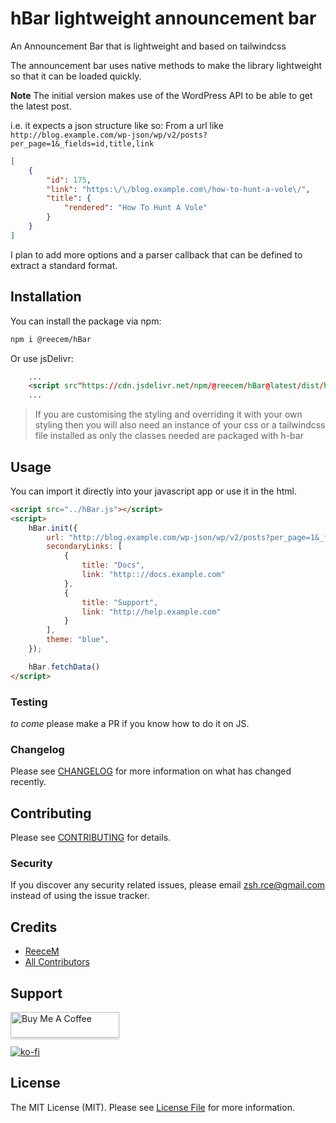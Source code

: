 # hBar lightweight announcement bar

An Announcement Bar that is lightweight and based on tailwindcss

The announcement bar uses native methods to make the library lightweight so that it can be loaded quickly.

**Note**
The initial version makes use of the WordPress API to be able to get the latest post.

i.e. it expects a json structure like so:
From a url like `http://blog.example.com/wp-json/wp/v2/posts?per_page=1&_fields=id,title,link`
```json
[
    {
        "id": 175,
        "link": "https:\/\/blog.example.com\/how-to-hunt-a-vole\/",
        "title": {
            "rendered": "How To Hunt A Vole"
        }
    }
]
```

I plan to add more options and a parser callback that can be defined to extract a standard format.

## Installation

You can install the package via npm:

```bash
npm i @reecem/hBar
```

Or use jsDelivr:
```html
    ...
    <script src"https://cdn.jsdelivr.net/npm/@reecem/hBar@latest/dist/hBar.js"></script>
    ...
```

> If you are customising the styling and overriding it with your own styling then you will also need an instance of your css or a tailwindcss file installed as only the classes needed are packaged with h-bar

## Usage

You can import it directly into your javascript app or use it in the html.

```html
<script src="../hBar.js"></script>
<script>
    hBar.init({
        url: "http://blog.example.com/wp-json/wp/v2/posts?per_page=1&_fields=id,excerpt,title,link",
        secondaryLinks: [
            {
                title: "Docs",
                link: "http:://docs.example.com"
            },
            {
                title: "Support",
                link: "http://help.example.com"
            }
        ],
        theme: "blue",
    });

    hBar.fetchData()
</script>
```

### Testing

_to come_ please make a PR if you know how to do it on JS.

### Changelog

Please see [CHANGELOG](CHANGELOG.md) for more information on what has changed recently.

## Contributing

Please see [CONTRIBUTING](CONTRIBUTING.md) for details.

### Security

If you discover any security related issues, please email zsh.rce@gmail.com instead of using the issue tracker.

## Credits

- [ReeceM](https://github.com/ReeceM)
- [All Contributors](../../contributors)

## Support

<a href="https://www.buymeacoffee.com/ReeceM" target="_blank"><img src="https://www.buymeacoffee.com/assets/img/custom_images/orange_img.png" alt="Buy Me A Coffee" style="height: 41px !important;width: 174px !important;box-shadow: 0px 3px 2px 0px rgba(190, 190, 190, 0.5) !important;-webkit-box-shadow: 0px 3px 2px 0px rgba(190, 190, 190, 0.5) !important;" ></a>

[![ko-fi](https://www.ko-fi.com/img/githubbutton_sm.svg)](https://ko-fi.com/S6S7UQ66)

## License

The MIT License (MIT). Please see [License File](LICENSE.md) for more information.
